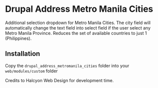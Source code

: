 # Drupal Address Metro Manila Cities

Additional selection dropdown for Metro Manila Cities. The city field will automatically change the text field into select field if the user select any Metro Manila Province. Reduces the set of available countries to just 1 (Philippines).

## Installation
Copy the `drupal_address_metromanila_cities` folder into your `web/modules/custom` folder


Credits to Halcyon Web Design for development time.
